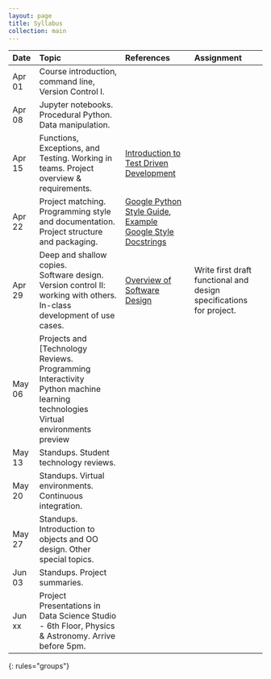 ```yaml
---
layout: page
title: Syllabus
collection: main
---
```


| Date      | Topic                                                         | References       | Assignment     |
|:----------|:----------------|:---------------|:-------------------|
|Apr 01     | Course introduction, command line, Version Control I. | | |
|Apr 08     | Jupyter notebooks. Procedural Python. Data manipulation. | | |
|Apr 15     | Functions, Exceptions, and Testing. Working in teams. Project overview & requirements.  | [Introduction to Test Driven Development](https://medium.freecodecamp.org/learning-to-test-with-python-997ace2d8abe)    | |
|Apr 22     | Project matching. Programming style and documentation. Project structure and packaging.  | [Google Python Style Guide](https://google.github.io/styleguide/pyguide.html), [Example Google Style Docstrings](http://sphinxcontrib-napoleon.readthedocs.io/en/latest/example_google.html)          | |
|Apr 29     | Deep and shallow copies. <br> Software design. <br> Version control II: working with others. <br> In-class development of use cases.      | [Overview of Software Design](https://en.wikipedia.org/wiki/Software_design) | Write first draft functional and design specifications for project.  |
|May 06     | Projects and [Technology Reviews. <br> Programming Interactivity <br> Python machine learning technologies  <br>Virtual environments preview |||
|May 13     | Standups. Student technology reviews.   | ||
|May 20     | Standups. Virtual environments. <br> Continuous integration. | | |
|May 27     | Standups. Introduction to objects and OO design. Other special topics.  | ||
|Jun 03     | Standups. Project summaries.                                            | ||
|Jun xx     | Project Presentations in Data Science Studio - 6th Floor, Physics & Astronomy. Arrive before 5pm.   |
{: rules="groups"}
